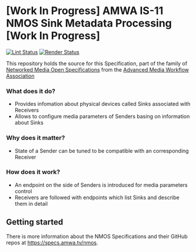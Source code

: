 # \[Work In Progress\] AMWA IS-11 NMOS Sink Metadata Processing \[Work In Progress\]

[![Lint Status](https://github.com/AMWA-TV/nmos-sink-metadata-processing/workflows/Lint/badge.svg)](https://github.com/AMWA-TV/nmos-sink-metadata-processing/actions?query=workflow%3ALint)
[![Render Status](https://github.com/AMWA-TV/nmos-sink-metadata-processing/workflows/Render/badge.svg)](https://github.com/AMWA-TV/nmos-sink-metadata-processing/actions?query=workflow%3ARender)

This repository holds the source for this Specification, part of the family of [Networked Media Open Specifications](https://specs.amwa.tv/nmos) from the [Advanced Media Workflow Association](https://amwa.tv)

<!-- INTRO-START -->

### What does it do?

- Provides infomation about physical devices called Sinks associated with Receivers
- Allows to configure media parameters of Senders basing on information about Sinks

### Why does it matter?

- State of a Sender can be tuned to be compatible with an corresponding Receiver

### How does it work?

- An endpoint on the side of Senders is introduced for media parameters control
- Receivers are followed with endpoints which list Sinks and describe them in detail

<!-- INTRO-END -->

## Getting started

There is more information about the NMOS Specifications and their GitHub repos at <https://specs.amwa.tv/nmos>.
